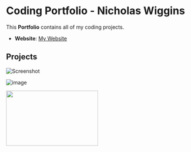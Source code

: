 # Coding Portfolio - Nicholas Wiggins
This **Portfolio** contains all of my coding projects.
- **Website**: [My Website](https://www.mywebsite.com)

## Projects

![Screenshot](https://user-images.githubusercontent.com/67612228/221724489-243b90c4-87cf-462d-bb30-f971e8bc541a.png)

![image](https://user-images.githubusercontent.com/67612228/221724683-0fc9063c-528d-44ce-adc0-7d5ed41fa0a5.png)

<img align="left" width="250" height="150" src="https://user-images.githubusercontent.com/67612228/184837530-9a4537b3-22f0-495c-90d1-6ccdcb4bc4bd.png">
